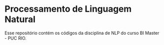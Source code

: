 # Processamento de Linguagem Natural

Esse repositório contém os códigos da disciplina de NLP do curso BI Master - PUC RIO.
